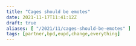 ```yaml
---
title: "Cages should be emotes"
date: 2021-11-17T11:41:12Z
draft: true
aliases: [ "/2021/11/cages-should-be-emotes" ]
tags: [partner,bpd,eupd,change,everything]
---
```

